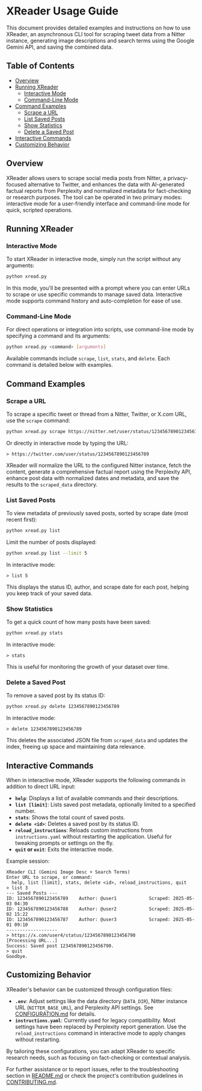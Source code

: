 # XReader Usage Guide

This document provides detailed examples and instructions on how to use XReader, an asynchronous CLI tool for scraping tweet data from a Nitter instance, generating image descriptions and search terms using the Google Gemini API, and saving the combined data.

## Table of Contents

- [Overview](#overview)
- [Running XReader](#running-xreader)
  - [Interactive Mode](#interactive-mode)
  - [Command-Line Mode](#command-line-mode)
- [Command Examples](#command-examples)
  - [Scrape a URL](#scrape-a-url)
  - [List Saved Posts](#list-saved-posts)
  - [Show Statistics](#show-statistics)
  - [Delete a Saved Post](#delete-a-saved-post)
- [Interactive Commands](#interactive-commands)
- [Customizing Behavior](#customizing-behavior)

## Overview

XReader allows users to scrape social media posts from Nitter, a privacy-focused alternative to Twitter, and enhances the data with AI-generated factual reports from Perplexity and normalized metadata for fact-checking or research purposes. The tool can be operated in two primary modes: interactive mode for a user-friendly interface and command-line mode for quick, scripted operations.

## Running XReader

### Interactive Mode

To start XReader in interactive mode, simply run the script without any arguments:

```bash
python xread.py
```

In this mode, you'll be presented with a prompt where you can enter URLs to scrape or use specific commands to manage saved data. Interactive mode supports command history and auto-completion for ease of use.

### Command-Line Mode

For direct operations or integration into scripts, use command-line mode by specifying a command and its arguments:

```bash
python xread.py <command> [arguments]
```

Available commands include `scrape`, `list`, `stats`, and `delete`. Each command is detailed below with examples.

## Command Examples

### Scrape a URL

To scrape a specific tweet or thread from a Nitter, Twitter, or X.com URL, use the `scrape` command:

```bash
python xread.py scrape https://nitter.net/user/status/1234567890123456789
```

Or directly in interactive mode by typing the URL:

```
> https://twitter.com/user/status/1234567890123456789
```

XReader will normalize the URL to the configured Nitter instance, fetch the content, generate a comprehensive factual report using the Perplexity API, enhance post data with normalized dates and metadata, and save the results to the `scraped_data` directory.

### List Saved Posts

To view metadata of previously saved posts, sorted by scrape date (most recent first):

```bash
python xread.py list
```

Limit the number of posts displayed:

```bash
python xread.py list --limit 5
```

In interactive mode:

```
> list 5
```

This displays the status ID, author, and scrape date for each post, helping you keep track of your saved data.

### Show Statistics

To get a quick count of how many posts have been saved:

```bash
python xread.py stats
```

In interactive mode:

```
> stats
```

This is useful for monitoring the growth of your dataset over time.

### Delete a Saved Post

To remove a saved post by its status ID:

```bash
python xread.py delete 1234567890123456789
```

In interactive mode:

```
> delete 1234567890123456789
```

This deletes the associated JSON file from `scraped_data` and updates the index, freeing up space and maintaining data relevance.

## Interactive Commands

When in interactive mode, XReader supports the following commands in addition to direct URL input:

- **`help`**: Displays a list of available commands and their descriptions.
- **`list [limit]`**: Lists saved post metadata, optionally limited to a specified number.
- **`stats`**: Shows the total count of saved posts.
- **`delete <id>`**: Deletes a saved post by its status ID.
- **`reload_instructions`**: Reloads custom instructions from `instructions.yaml` without restarting the application. Useful for tweaking prompts or settings on the fly.
- **`quit` or `exit`**: Exits the interactive mode.

Example session:

```
XReader CLI (Gemini Image Desc + Search Terms)
Enter URL to scrape, or command:
  help, list [limit], stats, delete <id>, reload_instructions, quit
> list 3
--- Saved Posts ---
ID: 1234567890123456789    Author: @user1            Scraped: 2025-05-03 04:30
ID: 1234567890123456788    Author: @user2            Scraped: 2025-05-02 15:22
ID: 1234567890123456787    Author: @user3            Scraped: 2025-05-01 09:10
-------------------
> https://x.com/user4/status/1234567890123456790
[Processing URL...]
Success: Saved post 1234567890123456790.
> quit
Goodbye.
```

## Customizing Behavior

XReader's behavior can be customized through configuration files:

- **`.env`**: Adjust settings like the data directory (`DATA_DIR`), Nitter instance URL (`NITTER_BASE_URL`), and Perplexity API settings. See [CONFIGURATION.md](CONFIGURATION.md) for details.
- **`instructions.yaml`**: Currently used for legacy compatibility. Most settings have been replaced by Perplexity report generation. Use the `reload_instructions` command in interactive mode to apply changes without restarting.

By tailoring these configurations, you can adapt XReader to specific research needs, such as focusing on fact-checking or contextual analysis.

For further assistance or to report issues, refer to the troubleshooting section in [README.md](README.md) or check the project's contribution guidelines in [CONTRIBUTING.md](CONTRIBUTING.md).
